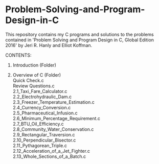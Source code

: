 # Problem-Solving-and-Program-Design-in-C

This repository contains my C programs and solutions to the problems contained in 
'Problem Solving and Program Design in C, Global Edition 2016' 
by Jeri R. Hanly and Elliot Koffman.

CONTENTS:<br>

1. Introduction (Folder)<br>

2. Overview of C (Folder)<br>
  Quick Check.c<br>
  Review Questions.c<br>
  2.1_Taxi_Fare_Calculator.c<br>
  2.2_Electrohydraulic_Dam.c<br>
  2.3_Freezer_Temperature_Estimation.c<br>
  2.4_Currency_Conversion.c<br>
  2.5_Pharmaceutical_Infusion.c<br>
  2.6_Minimum_Percentage_Requirement.c<br>
  2.7_BTU_Oil_Efficiency.c<br>
  2.8_Community_Water_Conservation.c<br>
  2.9_Rectangular_Traversion.c<br>
  2.10_Perpendicular_Bisector.c<br>
  2.11_Pythagorean_Triple.c<br>
  2.12_Acceleration_of_a_Jet_Fighter.c<br>
  2.13_Whole_Sections_of_a_Batch.c<br>
  
  
